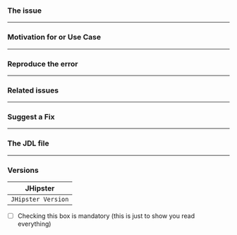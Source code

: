 <!--
- Please follow the issue template below for bug reports and feature requests.
- If you have a support request rather than a bug, please use [Stack Overflow](http://stackoverflow.com/questions/tagged/jhipster) with the JHipster tag.
- For bug reports it is mandatory to run the command `jhipster info` in your project's root folder, and paste the result here.
- Tickets opened without any of these pieces of information will be **closed** without any explanation.
-->

### The issue

<!-- Explain the bug or feature request, if an error is being thrown a stack trace helps -->

---

### Motivation for or Use Case

<!-- Explain why this is a bug or a new feature for you -->

---

### Reproduce the error

<!-- For bug reports, an unambiguous set of steps to reproduce the error -->

---

### Related issues

<!-- Has a similar issue been reported before? Please search both closed & open issues -->

---

### Suggest a Fix

<!-- For bug reports, if you can't fix the bug yourself, perhaps you can point to what might be
  causing the problem (line of code or commit) -->

---

### The JDL file

<!--
    You have to add it, we can't help you otherwise.
    If you can't pass it, send it via mail at mathieu.aa@free.fr
-->

---

### Versions 
<!-- You have to specify the version. -->
| JHipster           |
| ------------------ |
| `JHipster Version` |


- [ ] Checking this box is mandatory (this is just to show you read everything)

<!-- Love JHipster? Please consider supporting our collective:
👉  https://opencollective.com/generator-jhipster/donate -->

